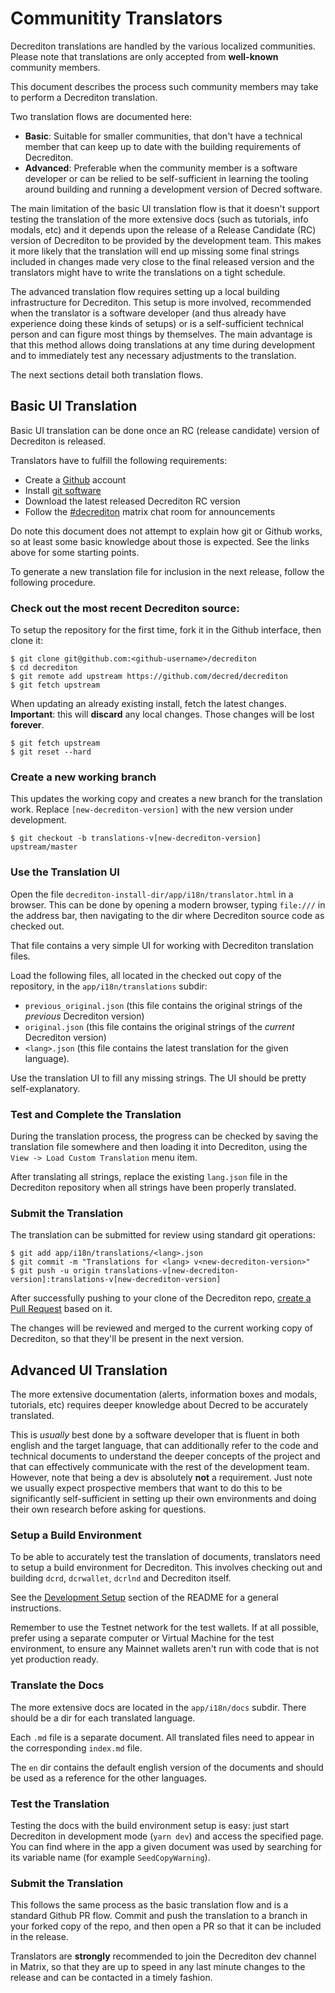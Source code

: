 # Communitity Translators

Decrediton translations are handled by the various localized communities. Please note that translations are only accepted from **well-known** community members.

This document describes the process such community members may take to perform a Decrediton translation.

Two translation flows are documented here:

- **Basic**: Suitable for smaller communities, that don't have a technical member that can keep up to date with the building requirements of Decrediton.
- **Advanced**: Preferable when the community member is a software developer or can be relied to be self-sufficient in learning the tooling around building and running a development version of Decred software.

The main limitation of the basic UI translation flow is that it doesn't support testing the translation of the more extensive docs (such as tutorials, info modals, etc) and it depends upon the release of a Release Candidate (RC) version of Decrediton to be provided by the development team. This makes it more likely that the translation will end up missing some final strings included in changes made very close to the final released version and the translators might have to write the translations on a tight schedule.

The advanced translation flow requires setting up a local building infrastructure for Decrediton. This setup is more involved, recommended when the translator is a software developer (and thus already have experience doing these kinds of setups) or is a self-sufficient technical person and can figure most things by themselves. The main advantage is that this method allows doing translations at any time during development and to immediately test any necessary adjustments to the translation.

The next sections detail both translation flows.

## Basic UI Translation

Basic UI translation can be done once an RC (release candidate) version of Decrediton is released.

Translators have to fulfill the following requirements:

- Create a [Github](https://github.com) account
- Install [git software](https://guides.github.com/introduction/git-handbook/)
- Download the latest released Decrediton RC version
- Follow the [#decrediton](https://matrix.to/#/#decrediton:decred.org) matrix chat room for announcements

Do note this document does not attempt to explain how git or Github works, so at least some basic knowledge about those is expected. See the links above for some starting points.

To generate a new translation file for inclusion in the next release, follow the following procedure.

### Check out the most recent Decrediton source:

To setup the repository for the first time, fork it in the Github interface, then clone it:

```shell
$ git clone git@github.com:<github-username>/decrediton
$ cd decrediton
$ git remote add upstream https://github.com/decred/decrediton
$ git fetch upstream
```

When updating an already existing install, fetch the latest changes. **Important**: this will **discard** any local changes. Those changes will be lost **forever**.

```shell
$ git fetch upstream
$ git reset --hard
```

### Create a new working branch

This updates the working copy and creates a new branch for the translation work. Replace `[new-decrediton-version]` with the new version under development.

```shell
$ git checkout -b translations-v[new-decrediton-version] upstream/master
```


### Use the Translation UI

Open the file `decrediton-install-dir/app/i18n/translator.html` in a browser. This can be done by opening a modern browser, typing `file:///` in the address bar, then navigating to the dir where Decrediton source code as checked out.

That file contains a very simple UI for working with Decrediton translation files.

Load the following files, all located in the checked out copy of the repository, in the `app/i18n/translations` subdir:

- `previous_original.json` (this file contains the original strings of the _previous_ Decrediton version)
- `original.json` (this file contains the original strings of the _current_ Decrediton version)
- `<lang>.json` (this file contains the latest translation for the given language).

Use the translation UI to fill any missing strings. The UI should be pretty self-explanatory.

### Test and Complete the Translation

During the translation process, the progress can be checked by saving the translation file somewhere and then loading it into Decrediton,
using the `View -> Load Custom Translation` menu item.

After translating all strings, replace the existing `lang.json` file in the Decrediton repository when all strings have been properly translated.

### Submit the Translation

The translation can be submitted for review using standard git operations:

```shell
$ git add app/i18n/translations/<lang>.json
$ git commit -m "Translations for <lang> v<new-decrediton-version>"
$ git push -u origin translations-v[new-decrediton-version]:translations-v[new-decrediton-version]
```

After successfully pushing to your clone of the Decrediton repo, [create a Pull Request](https://docs.github.com/en/github/collaborating-with-pull-requests/proposing-changes-to-your-work-with-pull-requests/creating-a-pull-request) based on it.

The changes will be reviewed and merged to the current working copy of Decrediton, so that they'll be present in the next version.

## Advanced UI Translation

The more extensive documentation (alerts, information boxes and modals, tutorials, etc) requires deeper knowledge about Decred to be accurately translated.

This is _usually_ best done by a software developer that is fluent in both english and the target language, that can additionally refer to the code and technical documents to understand the deeper concepts of the project and that can effectively communicate with the rest of the development team. However, note that being a dev is absolutely **not** a requirement. Just note we usually expect prospective members that want to do this to be significantly self-sufficient in setting up their own environments and doing their own research before asking for questions.

### Setup a Build Environment

To be able to accurately test the translation of documents, translators need to setup a build environment for Decrediton. This involves checking out and building `dcrd`, `dcrwallet`, `dcrlnd` and Decrediton itself.

See the [Development Setup](/README.md#development-setup) section of the README for a general instructions.

Remember to use the Testnet network for the test wallets. If at all possible, prefer using a separate computer or Virtual Machine for the test environment, to ensure any Mainnet wallets aren't run with code that is not yet production ready.

### Translate the Docs

The more extensive docs are located in the `app/i18n/docs` subdir. There should be a dir for each translated language.

Each `.md` file is a separate document. All translated files need to appear in the corresponding `index.md` file.

The `en` dir contains the default english version of the documents and should be used as a reference for the other languages.

### Test the Translation

Testing the docs with the build environment setup is easy: just start Decrediton in development mode (`yarn dev`) and access the specified page. You can find where in the app a given document was used by searching for its variable name (for example `SeedCopyWarning`).

### Submit the Translation

This follows the same process as the basic translation flow and is a standard Github PR flow. Commit and push the translation to a branch in your forked copy of the repo, and then open a PR so that it can be included in the release.

Translators are **strongly** recommended to join the Decrediton dev channel in Matrix, so that they are up to speed in any last minute changes to the release and can be contacted in a timely fashion.
